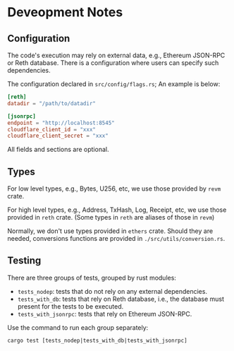 # Deveopment Notes

## Configuration

The code's execution may rely on external data, e.g., Ethereum JSON-RPC or Reth database.
There is a configuration where users can specify such dependencies.

The configuration declared in `src/config/flags.rs`;
An example is below:

```toml
[reth]
datadir = "/path/to/datadir"

[jsonrpc]
endpoint = "http://localhost:8545"
cloudflare_client_id = "xxx"
cloudflare_client_secret = "xxx"
```

All fields and sections are optional.

## Types

For low level types, e.g., Bytes, U256, etc, we use those provided by `revm` crate.

For high level types, e.g., Address, TxHash, Log, Receipt, etc, we use those provided in `reth` crate. (Some types in `reth` are aliases of those in `revm`)

Normally, we don't use types provided in `ethers` crate.
Should they are needed, conversions functions are provided in `./src/utils/conversion.rs`.

## Testing

There are three groups of tests, grouped by rust modules:
- `tests_nodep`: tests that do not rely on any external dependencies.
- `tests_with_db`: tests that rely on Reth database, i.e., the database must present for the tests to be executed.
- `tests_with_jsonrpc`: tests that rely on Ethereum JSON-RPC.

Use the command to run each group separately:

```
cargo test [tests_nodep|tests_with_db|tests_with_jsonrpc]
```
